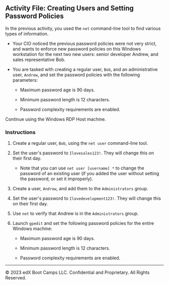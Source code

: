 ## Activity File: Creating Users and Setting Password Policies

In the previous activity, you used the `net` command-line tool to find various types of information.

- Your CIO noticed the previous password policies were not very strict, and wants to enforce new password policies on this Windows workstation for the next two new users: senior developer Andrew, and sales representative Bob.

- You are tasked with creating a regular user, `Bob`, and an administrative user, `Andrew`, and set the password policies with the following parameters:

  - Maximum password age is 90 days.

  - Minimum password length is 12 characters.

  - Password complexity requirements are enabled.

Continue using the Windows RDP Host machine. 

### Instructions

1. Create a regular user, `Bob`, using the `net user` command-line tool.

2. Set the user's password to `Ilovesales123!`. They will change this on their first day.

    - Note that you can use `net user [username] *` to change the password of an existing user (if you added the user without setting the password, or set it improperly). 

3. Create a user, `Andrew`, and add them to the `Administrators` group.

4. Set the user's password to `Ilovedevelopment123!`. They will change this on their first day.

5. Use `net` to verify that Andrew is in the `Administrators` group.

6. Launch `gpedit` and set the following password policies for the entire Windows machine:

    - Maximum password age is 90 days.

    - Minimum password length is 12 characters.

    - Password complexity requirements are enabled.

----

© 2023 edX Boot Camps LLC. Confidential and Proprietary. All Rights Reserved.
